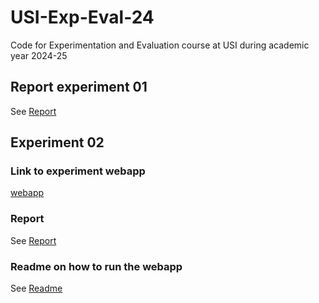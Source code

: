# USI-Exp-Eval-24

Code for Experimentation and Evaluation course at USI during academic year 2024-25

## Report experiment 01

See [Report](experiment1/report/template.pdf)

## Experiment 02

### Link to experiment webapp
[webapp](https://code-comprehension.vercel.app)

### Report
See [Report](experiment2/report/template.pdf)

### Readme on how to run the webapp

See [Readme](experiment2/code-comprehension/README.md)